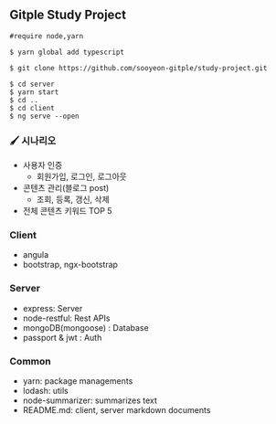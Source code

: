## Gitple Study Project


````
#require node,yarn

$ yarn global add typescript

$ git clone https://github.com/sooyeon-gitple/study-project.git

$ cd server 
$ yarn start
$ cd ..
$ cd client
$ ng serve --open
````

### 🖌 시나리오

- 사용자 인증
    - 회원가입, 로그인, 로그아웃
- 콘텐츠 관리(블로그 post)
    - 조회, 등록, 갱신, 삭제
- 전체 콘텐츠 키워드 TOP 5

### Client
- angula
- bootstrap, ngx-bootstrap

### Server
- express: Server
- node-restful: Rest APIs
- mongoDB(mongoose) : Database
- passport & jwt : Auth
     
### Common
- yarn: package managements
- lodash: utils
- node-summarizer: summarizes text
- README.md: client, server markdown documents
       